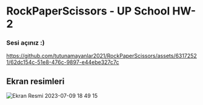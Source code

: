 # RockPaperScissors - UP School HW-2
### Sesi açınız :)

https://github.com/tutunamayanlar2021/RockPaperScissors/assets/63172521/62dc154c-51e8-476c-9897-e44ebe327c7c

## Ekran resimleri


![Ekran Resmi 2023-07-09 18 49 15](https://github.com/tutunamayanlar2021/RockPaperScissors/assets/63172521/803331de-3ccc-434d-82b9-a28686330ead)
